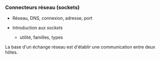 ### Connecteurs réseau (sockets)

* Réseau, DNS, connexion, adresse, port

* Introduction aux _sockets_
    * utilité, familles, types

La base d'un échange réseau est d'établir une communication entre deux hôtes.
